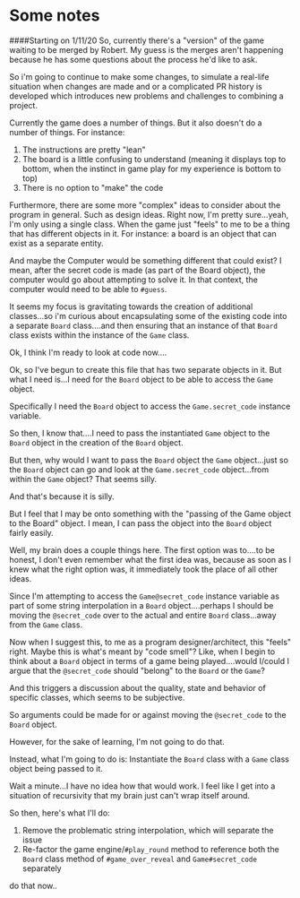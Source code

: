 # Some notes
####Starting on 1/11/20
So, currently there's a "version" of the game waiting to be merged by Robert. My guess is the merges aren't happening because he has some questions about the process he'd like to ask. 

So i'm going to continue to make some changes, to simulate a real-life situation when changes are made and or a complicated PR history is developed which introduces new problems and challenges to combining a project. 

Currently the game does a number of things. But it also doesn't do a number of things. For instance: 

1. The instructions are pretty "lean"
2. The board is a little confusing to understand (meaning it displays top to bottom, when the instinct in game play for my experience is bottom to top)
3. There is no option to "make" the code

Furthermore, there are some more "complex" ideas to consider about the program in general. Such as design ideas. Right now, I'm pretty sure...yeah, I'm only using a single class. When the game just "feels" to me to be a thing that has different objects in it. For instance: a board is an object that can exist as a separate entity. 

And maybe the Computer would be something different that could exist? I mean, after the secret code is made (as part of the Board object), the computer would go about attempting to solve it. In that context, the computer would need to be able to `#guess`. 

It seems my focus is gravitating towards the creation of additional classes...so i'm curious about encapsulating some of the existing code into a separate `Board` class....and then ensuring that an instance of that `Board` class exists within the instance of the `Game` class. 

Ok, I think I'm ready to look at code now....

Ok, so I've begun to create this file that has two separate objects in it. But what I need is...I need for the `Board` object to be able to access the `Game` object.   

Specifically I need the `Board` object to access the `Game.secret_code` instance variable. 

So then, I know that....I need to pass the instantiated `Game` object to the `Board` object in the creation of the `Board` object. 

But then, why would I want to pass the `Board` object the `Game` object...just so the `Board` object can go and look at the `Game.secret_code` object...from within the `Game` object? That seems silly. 

And that's because it is silly. 

But I feel that I may be onto something with the "passing of the Game object to the Board" object. I mean, I can pass the object into the `Board` object fairly easily. 

Well, my brain does a couple things here. The first option was to....to be honest, I don't even remember what the first idea was, because as soon as I knew what the right option was, it immediately took the place of all other ideas. 

Since I'm attempting to access the `Game@secret_code` instance variable as part of some string interpolation in a `Board` object....perhaps I should be moving the `@secret_code` over to the actual and entire `Board` class...away from the `Game` class. 

Now when I suggest this, to me as a program designer/architect, this "feels" right. Maybe this is what's meant by "code smell"? Like, when I begin to think about a `Board` object in terms of a game being played....would I/could I argue that the `@secret_code` should "belong" to the `Board` or the `Game`? 

And this triggers a discussion about the quality, state and behavior of specific classes, which seems to be subjective. 

So arguments could be made for or against moving the `@secret_code` to the `Board` object. 

However, for the sake of learning, I'm not going to do that. 

Instead, what I'm going to do is: Instantiate the `Board` class with a `Game` class object being passed to it. 

Wait a minute...I have no idea how that would work. I feel like I get into a situation of recursivity that my brain just can't wrap itself around. 

So then, here's what I'll do: 

1. Remove the problematic string interpolation, which will separate the issue
2. Re-factor the game engine/`#play_round` method to reference both the `Board` class method of `#game_over_reveal` and `Game#secret_code` separately

do that now..